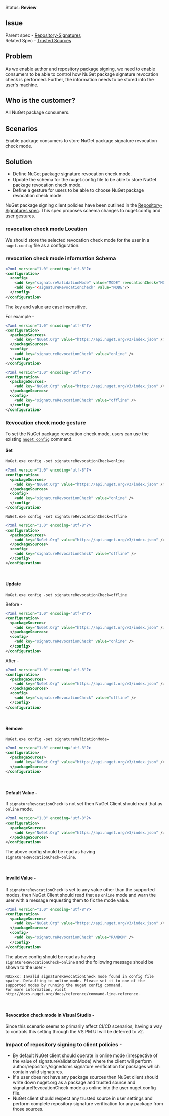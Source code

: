 Status: **Review**

## Issue
Parent spec - [Repository-Signatures](https://github.com/NuGet/Home/wiki/Repository-Signatures)  
Related Spec - [Trusted Sources](https://github.com/NuGet/Home/wiki/%5BSpec%5D-NuGet-Config-schema-changes-to-enable-repository-signatures)

## Problem
As we enable author and repository package signing, we need to enable consumers to be able to control how NuGet package signature revocation check is performed. Further, the information needs to be stored into the user's machine.

## Who is the customer?
All NuGet package consumers.

## Scenarios
Enable package consumers to store NuGet package signature revocation check mode.

## Solution
* Define NuGet package signature revocation check mode.
* Update the schema for the nuget.config file to be able to store NuGet package revocation check mode.
* Define a gesture for users to be able to choose NuGet package revocation check mode.

NuGet package signing client policies have been outlined in the [Repository-Signatures spec](https://github.com/NuGet/Home/wiki/Repository-Signatures#client-policies). This spec proposes schema changes to nuget.config and user gestures.

### revocation check mode Location
We should store the selected revocation check mode for the user in a `nuget.config` file as a configuration.

### revocation check mode information Schema

```xml
<?xml version="1.0" encoding="utf-8"?>
<configuration>
  <config>
    <add key="signatureValidationMode" value="MODE" revocationCheck="MODE"/>
    <add key="<signatureRevocationCheck" value="MODE"/>
  </config>
</configuration>
```
The key and value are case insensitive. 

For example -
```xml
<?xml version="1.0" encoding="utf-8"?>
<configuration>
  <packageSources>
    <add key="NuGet.Org" value="https://api.nuget.org/v3/index.json" />
  </packageSources>
  <config>
    <add key="signatureRevocationCheck" value="online" />
  </config>
</configuration>
```

```xml
<?xml version="1.0" encoding="utf-8"?>
<configuration>
  <packageSources>
    <add key="NuGet.Org" value="https://api.nuget.org/v3/index.json" />
  </packageSources>
  <config>
    <add key="signatureRevocationCheck" value="offline" />
  </config>
</configuration>
```

### Revocation check mode gesture
To set the NuGet package revocation check mode, users can use the existing [`nuget config`](https://docs.microsoft.com/en-us/nuget/tools/cli-ref-config) command.
<br/>

#### Set 

`NuGet.exe config -set signatureRevocationCheck=online`

```xml
<?xml version="1.0" encoding="utf-8"?>
<configuration>
  <packageSources>
    <add key="NuGet.Org" value="https://api.nuget.org/v3/index.json" />
  </packageSources>
  <config>
    <add key="signatureRevocationCheck" value="online" />
  </config>
</configuration>
```

`NuGet.exe config -set signatureRevocationCheck=offline`

```xml
<?xml version="1.0" encoding="utf-8"?>
<configuration>
  <packageSources>
    <add key="NuGet.Org" value="https://api.nuget.org/v3/index.json" />
  </packageSources>
  <config>
    <add key="signatureRevocationCheck" value="offline" />
  </config>
</configuration>
```
<br/>

#### Update 

`NuGet.exe config -set signatureRevocationCheck=offline`

Before -
```xml
<?xml version="1.0" encoding="utf-8"?>
<configuration>
  <packageSources>
    <add key="NuGet.Org" value="https://api.nuget.org/v3/index.json" />
  </packageSources>
  <config>
    <add key="signatureRevocationCheck" value="online" />
  </config>
</configuration>
```
After -
```xml
<?xml version="1.0" encoding="utf-8"?>
<configuration>
  <packageSources>
    <add key="NuGet.Org" value="https://api.nuget.org/v3/index.json" />
  </packageSources>
  <config>
    <add key="signatureRevocationCheck" value="offline" />
  </config>
</configuration>
```
<br/>

#### Remove 

`NuGet.exe config -set signatureValidationMode=`

```xml
<?xml version="1.0" encoding="utf-8"?>
<configuration>
  <packageSources>
    <add key="NuGet.Org" value="https://api.nuget.org/v3/index.json" />
  </packageSources>
</configuration>
``` 
<br/>

#### Default Value - 
If `signatureRevocationCheck` is not set then NuGet Client should read that as `online` mode.

```xml
<?xml version="1.0" encoding="utf-8"?>
<configuration>
  <packageSources>
    <add key="NuGet.Org" value="https://api.nuget.org/v3/index.json" />
  </packageSources>
</configuration>
``` 

The above config should be read as having `signatureRevocationCheck=online`.

<br/>

#### Invalid Value - 
If `signatureRevocationCheck` is set to any value other than the supported modes, then NuGet Client should read that as `online` mode and warn the user with a message requesting them to fix the mode value.

```xml
<?xml version="1.0" encoding="utf-8"?>
<configuration>
  <packageSources>
    <add key="NuGet.Org" value="https://api.nuget.org/v3/index.json" />
  </packageSources>
  <config>
    <add key="signatureRevocationCheck" value="RANDOM" />
  </config>
</configuration>
``` 

The above config should be read as having `signatureRevocationCheck=online` and the following message should be shown to the user - 

```
NUxxxx: Invalid signatureRevocationCheck mode found in config file <path>. Defaulting to online mode. Please set it to one of the supported modes by running the nuget config command. 
For more information, visit http://docs.nuget.org/docs/reference/command-line-reference.
```

<br/>

#### Revocation check mode in Visual Studio -
Since this scenario seems to primarily affect CI/CD scenarios, having a way to controls this setting through the VS PM UI will be deferred to v2.
<br/>


###  Impact of repository signing to client policies - 

* By default NuGet client should operate in online mode (irrespective of the value of signatureValidationMode) where the client will perform author/repository/signedcms signature verification for packages which contain valid signatures.  
* If a user does not have any package sources then NuGet client should write down nuget.org as a package and trusted source and signatureRevocationCheck mode as online into the user nuget.config file.
* NuGet client should respect any trusted source in user settings and perform complete repository signature verification for any package from those sources.